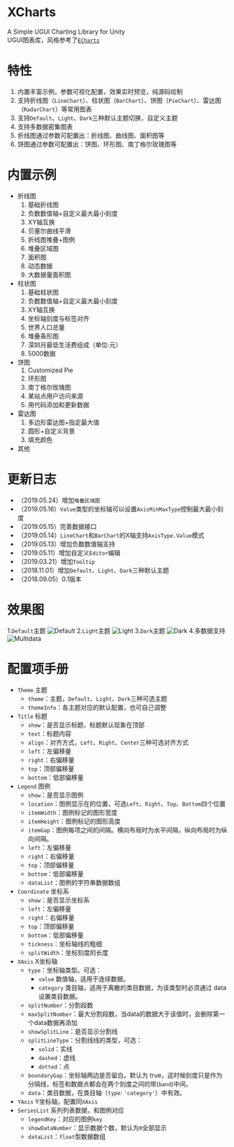 # XCharts
A Simple UGUI Charting Library for Unity
<br>
UGUI图表库，风格参考了[`ECharts`](https://www.echartsjs.com/examples/#chart-type-bar)

# 特性
  1. 内置丰富示例，参数可视化配置，效果实时预览，纯源码绘制
  2. 支持折线图（`LineChart`）、柱状图（`BarChart`）、饼图（`PieChart`）、雷达图（`RadarChart`）等常用图表
  3. 支持`Default`、`Light`、`Dark`三种默认主题切换，自定义主题
  4. 支持多数据密集图表
  5. 折线图通过参数可配置出：折线图、曲线图、面积图等
  6. 饼图通过参数可配置出：饼图、环形图、南丁格尔玫瑰图等

# 内置示例
  * 折线图
    1. 基础折线图
    2. 负数数值轴+自定义最大最小刻度
    3. XY轴互换
    4. 贝塞尔曲线平滑
    5. 折线图堆叠+图例
    6. 堆叠区域图
    7. 面积图
    8. 动态数据
    9. 大数据量面积图
  * 柱状图
    1. 基础柱状图
    2. 负数数值轴+自定义最大最小刻度
    3. XY轴互换
    4. 坐标轴刻度与标签对齐
    5. 世界人口总量
    6. 堆叠条形图
    7. 深圳月最低生活费组成（单位:元）
    8. 5000数据
  * 饼图
    1. Customized Pie
    2. 环形图
    3. 南丁格尔玫瑰图
    4. 某站点用户访问来源
    5. 用代码添加和更新数据
  * 雷达图
    1. 多边形雷达图+指定最大值
    2. 圆形+自定义背景
    3. 填充颜色
  * 其他


# 更新日志
  * （2019.05.24）增加`堆叠区域图`
  * （2019.05.16）`Value`类型的坐标轴可以设置`AxisMinMaxType`控制最大最小刻度
  * （2019.05.15）完善数据接口
  * （2019.05.14）`LineChart`和`BarChart`的X轴支持`AxisType.Value`模式
  * （2019.05.13）增加负数数值轴支持
  * （2019.05.11）增加自定义`Editor`编辑
  * （2019.03.21）增加`Tooltip`
  * （2018.11.01）增加`Default`、`Light`、`Dark`三种默认主题
  * （2018.09.05）0.1版本

# 效果图
  1.`Default`主题
![Default](Doc/default.png)
  2.`Light`主题
![Light](Doc/light.png)
  3.`Dark`主题
![Dark](Doc/dark.png)
  4.多数据支持
![Multidata](Doc/multidata.png)
# 配置项手册
* `Theme` 主题
   + `theme`：主题，`Default`、`Light`、`Dark`三种可选主题
   + `themeInfo`：各主题对应的默认配置，也可自己调整
* `Title` 标题
   + `show`：是否显示标题，标题默认现象在顶部
   + `text`：标题内容
   + `align`：对齐方式，`Left`、`Right`、`Center`三种可选对齐方式
   + `left`：左偏移量
   + `right`：右偏移量
   + `top`：顶部偏移量
   + `bottom`：低部偏移量
* `Legend` 图例
   + `show`：是否显示图例
   + `location`：图例显示在的位置，可选`Left`、`Right`、`Top`、`Bottom`四个位置
   + `itemWidth`：图例标记的图形宽度
   + `itemHeight`：图例标记的图形高度
   + `itemGap`：图例每项之间的间隔。横向布局时为水平间隔，纵向布局时为纵向间隔。
   + `left`：左偏移量
   + `right`：右偏移量
   + `top`：顶部偏移量
   + `bottom`：低部偏移量
   + `dataList`：图例的字符串数据数组
* `Coordinate` 坐标系
  + `show`：是否显示坐标系
  + `left`：左偏移量
  + `right`：右偏移量
  + `top`：顶部偏移量
  + `bottom`：低部偏移量
  + `tickness`：坐标轴线的粗细
  + `splitWidth`：坐标刻度的长度
* `XAxis` X坐标轴
  + `type`：坐标轴类型。可选：
    - `value` 数值轴，适用于连续数据。
    - `category` 类目轴，适用于离散的类目数据，为该类型时必须通过 data 设置类目数据。
  + `splitNumber`：分割段数
  + `maxSplitNumber`：最大分割段数，当data的数据大于该值时，会删除第一个data数据再添加
  + `showSplitLine`：是否显示分割线
  + `splitLineType`：分割线线的类型，可选：
    - `solid`：实线
    - `dashed`：虚线
    - `dotted`：点
  + `boundaryGap`：坐标轴两边是否留白。默认为 true，这时候刻度只是作为分隔线，标签和数据点都会在两个刻度之间的带(`band`)中间。
  + `data`：类目数据，在类目轴（`type`: `'category'`）中有效。
* `YAxis` Y坐标轴，配置同`XAxis`
* `SeriesList` 系列列表数据，和图例对应
  + `legendKey`：对应的图例`key`
  + `showDataNumber`：显示数据个数，默认为`0`全部显示
  + `dataList`：`float`型数据数组


